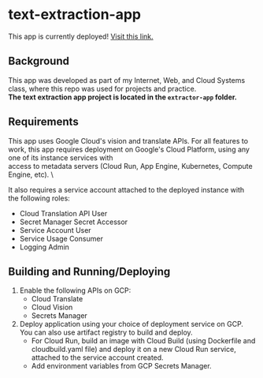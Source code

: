 # text-extraction-app

This app is currently deployed! [Visit this link.](https://text-extraction-app-33n5disaza-uw.a.run.app/)

## Background
This app was developed as part of my Internet, Web, and Cloud Systems class, where this repo was used for projects and practice. \
**The text extraction app project is located in the `extractor-app` folder.**


## Requirements

This app uses Google Cloud's vision and translate APIs.
For all features to work, this app requires deployment on Google's Cloud Platform, using any one of its instance services with \
access to metadata servers (Cloud Run, App Engine, Kubernetes, Compute Engine, etc). \

It also requires a service account attached to the deployed instance with the following roles:
* Cloud Translation API User
* Secret Manager Secret Accessor
* Service Account User
* Service Usage Consumer
* Logging Admin

## Building and Running/Deploying

1. Enable the following APIs on GCP: 
    * Cloud Translate
    * Cloud Vision
    * Secrets Manager
2. Deploy application using your choice of deployment service on GCP. You can also use artifact registry to build and deploy.
    * For Cloud Run, build an image with Cloud Build (using Dockerfile and cloudbuild.yaml file) and deploy it on a new Cloud Run service, attached to the service account created.
    * Add environment variables from GCP Secrets Manager.
